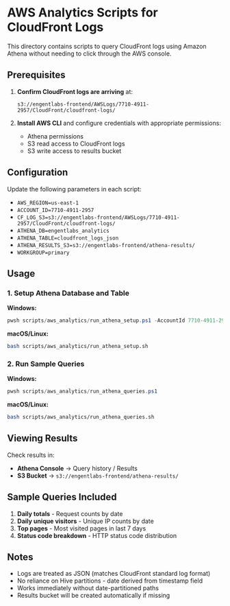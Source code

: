 # AWS Analytics Scripts for CloudFront Logs

This directory contains scripts to query CloudFront logs using Amazon Athena without needing to click through the AWS console.

## Prerequisites

1. **Confirm CloudFront logs are arriving** at:
   ```
   s3://engentlabs-frontend/AWSLogs/7710-4911-2957/CloudFront/cloudfront-logs/
   ```

2. **Install AWS CLI** and configure credentials with appropriate permissions:
   - Athena permissions
   - S3 read access to CloudFront logs
   - S3 write access to results bucket

## Configuration

Update the following parameters in each script:
- `AWS_REGION=us-east-1`
- `ACCOUNT_ID=7710-4911-2957`
- `CF_LOG_S3=s3://engentlabs-frontend/AWSLogs/7710-4911-2957/CloudFront/cloudfront-logs/`
- `ATHENA_DB=engentlabs_analytics`
- `ATHENA_TABLE=cloudfront_logs_json`
- `ATHENA_RESULTS_S3=s3://engentlabs-frontend/athena-results/`
- `WORKGROUP=primary`

## Usage

### 1. Setup Athena Database and Table

**Windows:**
```powershell
pwsh scripts/aws_analytics/run_athena_setup.ps1 -AccountId 7710-4911-2957
```

**macOS/Linux:**
```bash
bash scripts/aws_analytics/run_athena_setup.sh
```

### 2. Run Sample Queries

**Windows:**
```powershell
pwsh scripts/aws_analytics/run_athena_queries.ps1
```

**macOS/Linux:**
```bash
bash scripts/aws_analytics/run_athena_queries.sh
```

## Viewing Results

Check results in:
- **Athena Console** → Query history / Results
- **S3 Bucket** → `s3://engentlabs-frontend/athena-results/`

## Sample Queries Included

1. **Daily totals** - Request counts by date
2. **Daily unique visitors** - Unique IP counts by date  
3. **Top pages** - Most visited pages in last 7 days
4. **Status code breakdown** - HTTP status code distribution

## Notes

- Logs are treated as JSON (matches CloudFront standard log format)
- No reliance on Hive partitions - date derived from timestamp field
- Works immediately without date-partitioned paths
- Results bucket will be created automatically if missing
